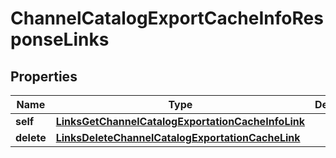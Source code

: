 
# ChannelCatalogExportCacheInfoResponseLinks

## Properties
Name | Type | Description | Notes
------------ | ------------- | ------------- | -------------
**self** | [**LinksGetChannelCatalogExportationCacheInfoLink**](LinksGetChannelCatalogExportationCacheInfoLink.md) |  | 
**delete** | [**LinksDeleteChannelCatalogExportationCacheLink**](LinksDeleteChannelCatalogExportationCacheLink.md) |  |  [optional]



